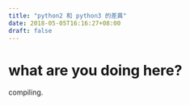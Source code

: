 ```yaml
---
title: "python2 和 python3 的差異"
date: 2018-05-05T16:16:27+08:00
draft: false
---
```


# what are you doing here?

compiling.
